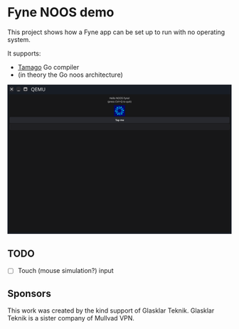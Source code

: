 # Fyne NOOS demo

This project shows how a Fyne app can be set up to run with no operating system.

It supports:
* [Tamago](https://github.com/usbarmory/tamago) Go compiler
* (in theory the Go noos architecture)

![](screenshot.png)

## TODO

-[ ] Touch (mouse simulation?) input

## Sponsors

This work was created by the kind support of Glasklar Teknik.
Glasklar Teknik is a sister company of Mullvad VPN.
